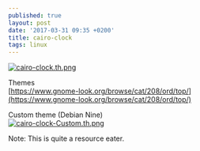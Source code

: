 ```yaml
---
published: true
layout: post
date: '2017-03-31 09:35 +0200'
title: cairo-clock
tags: linux
---
```

[![cairo-clock.th.png](//cdn.scrot.moe/images/2017/03/31/cairo-clock.th.png)](//cdn.scrot.moe/images/2017/03/31/cairo-clock.png)

Themes  
[https://www.gnome-look.org/browse/cat/208/ord/top/](https://www.gnome-look.org/browse/cat/208/ord/top/)

Custom theme (Debian Nine)  
[![cairo-clock-Custom.th.png](//cdn.scrot.moe/images/2017/03/31/cairo-clock-Custom.th.png)](//cdn.scrot.moe/images/2017/03/31/cairo-clock-Custom.png)

Note: This is quite a resource eater.
